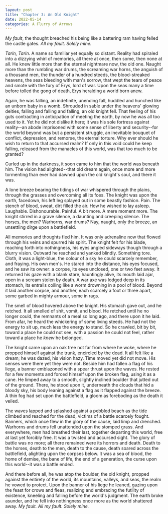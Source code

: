 ```yaml
---
layout: post
title: "Chapter 3: An Old Knight"
date: 2022-05-14
categories: A Flurry of Arrows
---
```

*My fault*, the thought breached his being like a battering ram having felled the castle gates. *All my fault. Solely mine.*

*Tarin, Tarin*. A name so familiar yet equally so distant. Reality had spiraled into a dizzying whirl of memories, all there at once, then some, then none at all. He knew little more than the eternal nightmare now, the old one. Naught more than the rumbling war drums, the screaming war horns, the anguish of a thousand men, the thunder of a hundred steeds, the blood-streaked heavens, the seas bleeding with man's sorrow, that wept the tears of peace and smote with the fury of Erys, lord of war. Upon the seas many a time before tolled the gong of death, Erys heralding a world born anew. 

Again, he was falling, an indefinite, unending fall, huddled and hunched like an unborn baby in a womb. Shrouded in sable under the heavens' glowing deities, falling and falling and falling, an old knight fell. That feeling of his guts contracting in anticipation of meeting the earth, by now he was all too used to it. Yet he did not dislike it here; it was his sole fortress against reality--an abode imprisoned with some sense of liberty and security--for the world beyond was but a persistent struggle, an inevitable bouquet of conflict, depression, and remorse, the eternal torture. Why ever should he wish to return to that accursed realm? If only in this void could he keep falling, released from the manacles of this world, was that too much to be granted?

Curled up in the darkness, it soon came to him that the world was beneath him. The vision had alighted--that old dream again, once more and more tormenting than ever had dawned upon the old knight's soul, and there it was.

A lone breeze bearing the tidings of war whispered through the plains, through the grasses and overcoming all its foes. The knight was upon the earth, facedown, his left leg splayed out in some beastly fashion. Pain. The stench of blood, sweat, dirt filled the air. How he wished to lay asleep. Laughable. Dishonourable. Painful. A bit more. A mere moment more. The knight stirred in a grave silence, a daunting and creeping silence. The horses, the men? Warhorns, war drums? Nay, naught, only the breeze, an unsettling dirge upon a battlefield. 

All memories and thoughts fled him. It was only adrenaline now that flowed through his veins and spurred his spirit. The knight felt for his blade, reaching forth into nothingness, his eyes angled sideways though through a blurry vision. Outward he reached and yanked blindly. Something tore. Cloth, it was a light-blue, the colour of a sky he could scarcely remember, and fraying. His own men's. He stared into the distance, his eyes focused, and he saw its owner: a corpse, its eyes unclosed, one or two feet away. It returned his gaze with a blank stare, hauntingly alive, its mouth laid ajar, open in a scream stolen by death. A war axe was lodged deep in its stomach, its entrails coiling like a worm drowning in a pool of blood. Beyond it laid another corpse, and another, each scarcely a foot or three apart, some garbed in mighty armour, some in rags. 

The smell of blood hovered above the knight. His stomach gave out, and he retched. It all smelled of shit, vomit, and blood. He retched until he no longer could, the remnants of a meal so long ago, and there upon it he laid. From afar, he heard the whickering of some living steeds. He had not the energy to sit up, much less the energy to stand. So he crawled, bit by bit, toward a place he could not see, with a passion he could not feel, rather toward a place he *knew* he belonged. 

The knight came upon an oak tree not far from where he woke, where he propped himself against the trunk, encircled by the dead. It all felt like a dream; he was dazed, his vision hazy. Time moved yet did not move. His senses were there yet they were not. Beside him had fallen a flag of his liege, a banner emblazoned with a spear thrust upon the waves. He rested for a few moments and forced himself upon the broken flag, using it as a cane. He limped away to a smooth, slightly inclined boulder that jutted out of the ground. There, he stood upon it, underneath the clouds that hid a bloody sky, his body leaning against a flag as it flapped against the breeze. A thin fog had set upon the battlefield, a gloom as foreboding as the death it veiled.

The waves lapped and splashed against a pebbled beach as the tide climbed and reached for the dead, victims of a battle scarcely fought. Banners, which once flew in the glory of the cause, laid limp and drenched. Warhorns and drums fell unattended upon the stomped grass. And everywhere, men had breathed their last, together departing this world, free at last yet forcibly free. It was a twisted and accursed sight. The glory of battle was no more; all there remained were its horrors and death. Death to the horses, death to the men, death to the cause, death soared across the battlefield, alighting upon the corpses below. It was a sea of blood, the home of demise, the bane of life, the end of a generation, the curse upon this world--it was a battle ended. 

And there before all, he was atop the boulder, the old knight, propped against the entirety of the world, its mountains, valleys, and seas, the realm he vowed to protect. Upon the banner of his liege he leaned, gazing upon the feast for crows and fleas, realizing and embracing the futility of existence, kneeling and falling before the world's judgment. The earth broke asunder, and he fell into nothingness once more as the world shattered away. *My fault. All my fault. Solely mine.*
